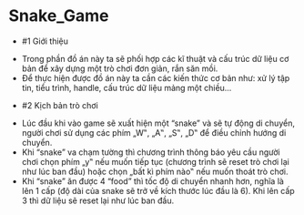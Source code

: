 # Snake_Game
- #1 Giới thiệu
 + Trong phần đồ án này ta sẽ phối hợp các kĩ thuật và cấu trúc dữ liệu cơ bản để xây dựng
một trò chơi đơn giản, rắn săn mồi.
 + Để thực hiện được đồ án này ta cần các kiến thức cơ bản như: xử lý tập tin, tiểu trình,
handle, cấu trúc dữ liệu mảng một chiều…
- #2 Kịch bản trò chơi
 + Lúc đầu khi vào game sẽ xuất hiện một “snake” và sẽ tự động di chuyển, người chơi sử
dụng các phím „W‟, „A‟, „S‟, „D‟ để điều chỉnh hướng di chuyển.
 + Khi “snake” va chạm tường thì chương trình thông báo yêu cầu người chơi chọn phím „y‟
nếu muốn tiếp tục (chương trình sẽ reset trò chơi lại như lúc ban đầu) hoặc chọn „bất kì
phím nào‟ nếu muốn thoát trò chơi.
 + Khi “snake” ăn được 4 “food” thì tốc độ di chuyển nhanh hơn, nghĩa là lên 1 cấp (độ dài
của snake sẽ trở về kích thước lúc đầu là 6). Khi lên cấp 3 thì dữ liệu sẽ reset lại như lúc
ban đầu.
